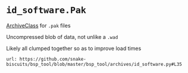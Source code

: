 # `id_software.Pak`

[ArchiveClass](../../concepts/archive_classes.md) for `.pak` files

Uncompressed blob of data, not unlike a `.wad`

Likely all clumped together so as to improve load times


```embed
url: https://github.com/snake-biscuits/bsp_tool/blob/master/bsp_tool/archives/id_software.py#L35
```

